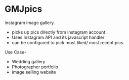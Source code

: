 # GMJpics
Instagram image gallery.

- picks up pics directly from instagram account .
- Uses Instagram API and its javascript handler
- can be configured to pick most liked/ most recent pics.

Use Case-
- Wedding gallery
- Photographer portfolio
- image selling website
